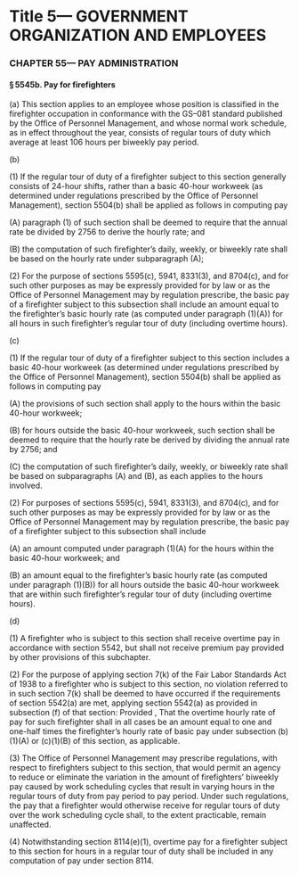 
# Title 5— GOVERNMENT ORGANIZATION AND EMPLOYEES
### CHAPTER 55— PAY ADMINISTRATION
#### § 5545b. Pay for firefighters

(a) This section applies to an employee whose position is classified in the firefighter occupation in conformance with the GS–081 standard published by the Office of Personnel Management, and whose normal work schedule, as in effect throughout the year, consists of regular tours of duty which average at least 106 hours per biweekly pay period.

(b)

(1) If the regular tour of duty of a firefighter subject to this section generally consists of 24-hour shifts, rather than a basic 40-hour workweek (as determined under regulations prescribed by the Office of Personnel Management), section 5504(b) shall be applied as follows in computing pay

(A) paragraph (1) of such section shall be deemed to require that the annual rate be divided by 2756 to derive the hourly rate; and

(B) the computation of such firefighter’s daily, weekly, or biweekly rate shall be based on the hourly rate under subparagraph (A);

(2) For the purpose of sections 5595(c), 5941, 8331(3), and 8704(c), and for such other purposes as may be expressly provided for by law or as the Office of Personnel Management may by regulation prescribe, the basic pay of a firefighter subject to this subsection shall include an amount equal to the firefighter’s basic hourly rate (as computed under paragraph (1)(A)) for all hours in such firefighter’s regular tour of duty (including overtime hours).

(c)

(1) If the regular tour of duty of a firefighter subject to this section includes a basic 40-hour workweek (as determined under regulations prescribed by the Office of Personnel Management), section 5504(b) shall be applied as follows in computing pay

(A) the provisions of such section shall apply to the hours within the basic 40-hour workweek;

(B) for hours outside the basic 40-hour workweek, such section shall be deemed to require that the hourly rate be derived by dividing the annual rate by 2756; and

(C) the computation of such firefighter’s daily, weekly, or biweekly rate shall be based on subparagraphs (A) and (B), as each applies to the hours involved.

(2) For purposes of sections 5595(c), 5941, 8331(3), and 8704(c), and for such other purposes as may be expressly provided for by law or as the Office of Personnel Management may by regulation prescribe, the basic pay of a firefighter subject to this subsection shall include

(A) an amount computed under paragraph (1)(A) for the hours within the basic 40-hour workweek; and

(B) an amount equal to the firefighter’s basic hourly rate (as computed under paragraph (1)(B)) for all hours outside the basic 40-hour workweek that are within such firefighter’s regular tour of duty (including overtime hours).

(d)

(1) A firefighter who is subject to this section shall receive overtime pay in accordance with section 5542, but shall not receive premium pay provided by other provisions of this subchapter.

(2) For the purpose of applying section 7(k) of the Fair Labor Standards Act of 1938 to a firefighter who is subject to this section, no violation referred to in such section 7(k) shall be deemed to have occurred if the requirements of section 5542(a) are met, applying section 5542(a) as provided in subsection (f) of that section: Provided , That the overtime hourly rate of pay for such firefighter shall in all cases be an amount equal to one and one-half times the firefighter’s hourly rate of basic pay under subsection (b)(1)(A) or (c)(1)(B) of this section, as applicable.

(3) The Office of Personnel Management may prescribe regulations, with respect to firefighters subject to this section, that would permit an agency to reduce or eliminate the variation in the amount of firefighters’ biweekly pay caused by work scheduling cycles that result in varying hours in the regular tours of duty from pay period to pay period. Under such regulations, the pay that a firefighter would otherwise receive for regular tours of duty over the work scheduling cycle shall, to the extent practicable, remain unaffected.

(4) Notwithstanding section 8114(e)(1), overtime pay for a firefighter subject to this section for hours in a regular tour of duty shall be included in any computation of pay under section 8114.
